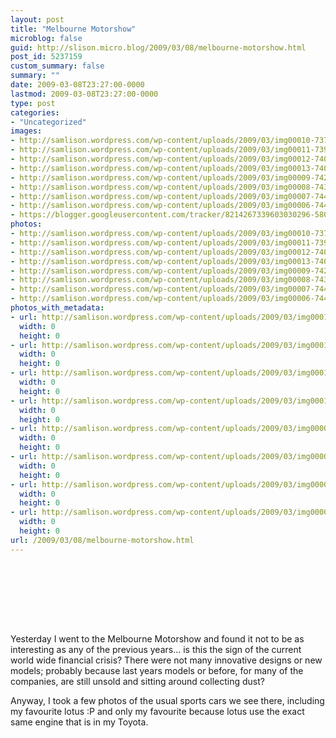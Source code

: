 ```yaml
---
layout: post
title: "Melbourne Motorshow"
microblog: false
guid: http://slison.micro.blog/2009/03/08/melbourne-motorshow.html
post_id: 5237159
custom_summary: false
summary: ""
date: 2009-03-08T23:27:00-0000
lastmod: 2009-03-08T23:27:00-0000
type: post
categories:
- "Uncategorized"
images:
- http://samlison.wordpress.com/wp-content/uploads/2009/03/img00010-7378431.jpg?w=300
- http://samlison.wordpress.com/wp-content/uploads/2009/03/img00011-7393111.jpg?w=300
- http://samlison.wordpress.com/wp-content/uploads/2009/03/img00012-7402571.jpg?w=300
- http://samlison.wordpress.com/wp-content/uploads/2009/03/img00013-7408901.jpg?w=300
- http://samlison.wordpress.com/wp-content/uploads/2009/03/img00009-7423161.jpg?w=300
- http://samlison.wordpress.com/wp-content/uploads/2009/03/img00008-7436191.jpg?w=300
- http://samlison.wordpress.com/wp-content/uploads/2009/03/img00007-7442521.jpg?w=300
- http://samlison.wordpress.com/wp-content/uploads/2009/03/img00006-7449431.jpg?w=300
- https://blogger.googleusercontent.com/tracker/8214267339603030296-5809036281476976125?l=samlison.blogspot.com
photos:
- http://samlison.wordpress.com/wp-content/uploads/2009/03/img00010-7378431.jpg?w=300
- http://samlison.wordpress.com/wp-content/uploads/2009/03/img00011-7393111.jpg?w=300
- http://samlison.wordpress.com/wp-content/uploads/2009/03/img00012-7402571.jpg?w=300
- http://samlison.wordpress.com/wp-content/uploads/2009/03/img00013-7408901.jpg?w=300
- http://samlison.wordpress.com/wp-content/uploads/2009/03/img00009-7423161.jpg?w=300
- http://samlison.wordpress.com/wp-content/uploads/2009/03/img00008-7436191.jpg?w=300
- http://samlison.wordpress.com/wp-content/uploads/2009/03/img00007-7442521.jpg?w=300
- http://samlison.wordpress.com/wp-content/uploads/2009/03/img00006-7449431.jpg?w=300
photos_with_metadata:
- url: http://samlison.wordpress.com/wp-content/uploads/2009/03/img00010-7378431.jpg?w=300
  width: 0
  height: 0
- url: http://samlison.wordpress.com/wp-content/uploads/2009/03/img00011-7393111.jpg?w=300
  width: 0
  height: 0
- url: http://samlison.wordpress.com/wp-content/uploads/2009/03/img00012-7402571.jpg?w=300
  width: 0
  height: 0
- url: http://samlison.wordpress.com/wp-content/uploads/2009/03/img00013-7408901.jpg?w=300
  width: 0
  height: 0
- url: http://samlison.wordpress.com/wp-content/uploads/2009/03/img00009-7423161.jpg?w=300
  width: 0
  height: 0
- url: http://samlison.wordpress.com/wp-content/uploads/2009/03/img00008-7436191.jpg?w=300
  width: 0
  height: 0
- url: http://samlison.wordpress.com/wp-content/uploads/2009/03/img00007-7442521.jpg?w=300
  width: 0
  height: 0
- url: http://samlison.wordpress.com/wp-content/uploads/2009/03/img00006-7449431.jpg?w=300
  width: 0
  height: 0
url: /2009/03/08/melbourne-motorshow.html
---
```

<p class="mobile-photo"><a href="http://samlison.wordpress.com/wp-content/uploads/2009/03/img00010-7378431.jpg"><img alt="" src="http://samlison.wordpress.com/wp-content/uploads/2009/03/img00010-7378431.jpg?w=300" border="0"></a></p><p class="mobile-photo"><a href="http://samlison.wordpress.com/wp-content/uploads/2009/03/img00011-7393111.jpg"><img alt="" src="http://samlison.wordpress.com/wp-content/uploads/2009/03/img00011-7393111.jpg?w=300" border="0"></a></p><p class="mobile-photo"><a href="http://samlison.wordpress.com/wp-content/uploads/2009/03/img00012-7402571.jpg"><img alt="" src="http://samlison.wordpress.com/wp-content/uploads/2009/03/img00012-7402571.jpg?w=300" border="0"></a></p><p class="mobile-photo"><a href="http://samlison.wordpress.com/wp-content/uploads/2009/03/img00013-7408901.jpg"><img alt="" src="http://samlison.wordpress.com/wp-content/uploads/2009/03/img00013-7408901.jpg?w=300" border="0"></a></p><p class="mobile-photo"><a href="http://samlison.wordpress.com/wp-content/uploads/2009/03/img00009-7423161.jpg"><img alt="" src="http://samlison.wordpress.com/wp-content/uploads/2009/03/img00009-7423161.jpg?w=300" border="0"></a></p><p class="mobile-photo"><a href="http://samlison.wordpress.com/wp-content/uploads/2009/03/img00008-7436191.jpg"><img alt="" src="http://samlison.wordpress.com/wp-content/uploads/2009/03/img00008-7436191.jpg?w=300" border="0"></a></p><p class="mobile-photo"><a href="http://samlison.wordpress.com/wp-content/uploads/2009/03/img00007-7442521.jpg"><img alt="" src="http://samlison.wordpress.com/wp-content/uploads/2009/03/img00007-7442521.jpg?w=300" border="0"></a></p><p class="mobile-photo"><a href="http://samlison.wordpress.com/wp-content/uploads/2009/03/img00006-7449431.jpg"><img alt="" src="http://samlison.wordpress.com/wp-content/uploads/2009/03/img00006-7449431.jpg?w=300" border="0"></a></p>Yesterday I went to the Melbourne Motorshow and found it not to be as interesting as any of the previous years... is this the sign of the current world wide financial crisis? There were not many innovative designs or new models; probably because last years models or before, for many of the companies, are still unsold and sitting around collecting dust? <p>Anyway, I took a few photos of the usual sports cars we see there, including my favourite lotus :P and only my favourite because lotus use  the exact same engine that is in my Toyota.</p><div class="blogger-post-footer"><img width="1" height="1" src="https://blogger.googleusercontent.com/tracker/8214267339603030296-5809036281476976125?l=samlison.blogspot.com" alt=""></div>
